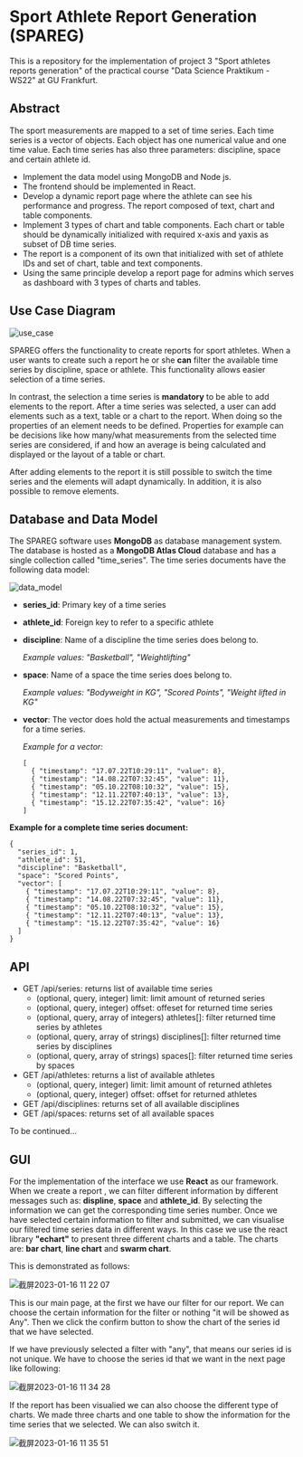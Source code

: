 # Sport Athlete Report Generation (SPAREG)

This is a repository for the implementation of project 3 "Sport athletes reports generation" of the practical course "Data Science Praktikum - WS22" at GU Frankfurt.

## Abstract

The sport measurements are mapped to a set of time series. Each time
series is a vector of objects. Each object has one numerical value and one
time value. Each time series has also three parameters: discipline, space
and certain athlete id.
* Implement the data model using MongoDB and Node js.
* The frontend should be implemented in React.
* Develop a dynamic report page where the athlete can see his performance and progress. The report composed of text, chart and table components.
* Implement 3 types of chart and table components. Each chart or table should be dynamically initialized with required x-axis and yaxis as subset of DB time series.
* The report is a component of its own that initialized with set of athlete IDs and set of chart, table and text components.
* Using the same principle develop a report page for admins which serves as dashboard with 3 types of charts and tables.

## Use Case Diagram

![use_case](https://user-images.githubusercontent.com/29735893/209785826-6e5e9bee-8122-472b-8731-b5afa6b9d611.png)

SPAREG offers the functionality to create reports for sport athletes. When a user wants to create such a report he or she **can** filter the available time series by discipline, space or athlete. This functionality allows easier selection of a time series.

In contrast, the selection a time series is **mandatory** to be able to add elements to the report. After a time series was selected, a user can add elements such as a text, table or a chart to the report. When doing so the properties of an element needs to be defined. Properties for example can be decisions like how many/what measurements from the selected time series are considered, if and how an average is being calculated and displayed or the layout of a table or chart.

After adding elements to the report it is still possible to switch the time series and the elements will adapt dynamically. In addition, it is also possible to remove elements.

## Database and Data Model

The SPAREG software uses **MongoDB** as database management system. The database is hosted as a **MongoDB Atlas Cloud** database and has a single collection called "time_series". The time series documents have the following data model:

![data_model](https://user-images.githubusercontent.com/29735893/209586203-30d42f0c-1b6a-4b80-a231-a830a2af4de0.png)

* **series_id**: Primary key of a time series
* **athlete_id**: Foreign key to refer to a specific athlete
* **discipline**: Name of a discipline the time series does belong to.  

    *Example values: "Basketball", "Weightlifting"*

* **space**: Name of a space the time series does belong to.  

    *Example values: "Bodyweight in KG", "Scored Points", "Weight lifted in KG"*

* **vector**: The vector does hold the actual measurements and timestamps for a time series.  

   *Example for a vector:*  
   ```
   [  
     { "timestamp": "17.07.22T10:29:11", "value": 8},  
     { "timestamp": "14.08.22T07:32:45", "value": 11},  
     { "timestamp": "05.10.22T08:10:32", "value": 15},  
     { "timestamp": "12.11.22T07:40:13", "value": 13},  
     { "timestamp": "15.12.22T07:35:42", "value": 16}  
   ]
   ```
  
**Example for a complete time series document:**

```
{
  "series_id": 1,
  "athlete_id": 51,
  "discipline": "Basketball",
  "space": "Scored Points",
  "vector": [  
    { "timestamp": "17.07.22T10:29:11", "value": 8},  
    { "timestamp": "14.08.22T07:32:45", "value": 11},  
    { "timestamp": "05.10.22T08:10:32", "value": 15},  
    { "timestamp": "12.11.22T07:40:13", "value": 13},  
    { "timestamp": "15.12.22T07:35:42", "value": 16}  
  ]
}
```

## API

* GET /api/series: returns list of available time series
    * (optional, query, integer) limit: limit amount of returned series
    * (optional, query, integer) offset: offeset for returned time series
    * (optional, query, array of integers) athletes[]: filter returned time series by athletes
    * (optional, query, array of strings) disciplines[]: filter returned time series by disciplines
    * (optional, query, array of strings) spaces[]: filter returned time series by spaces
* GET /api/athletes: returns a list of available athletes
    * (optional, query, integer) limit: limit amount of returned athletes
    * (optional, query, integer) offset: offset for returned athletes
* GET /api/disciplines: returns set of all available disciplines
* GET /api/spaces: returns set of all available spaces

To be continued...

## GUI

For the implementation of the interface we use **React** as our framework.
When we create a report , we can filter different information by different messages such as: **displine**, **space** and **athlete_id**. By selecting the information we can get the corresponding time series number.
Once we have selected certain information to filter and submitted, we can visualise our filtered time series data in different ways. In this case we use the react library **"echart"** to present three different charts and a table. The charts are: **bar chart**, **line chart** and **swarm chart**.

This is demonstrated as follows:

![截屏2023-01-16 11 22 07](https://user-images.githubusercontent.com/72921749/212655362-6cc15e6c-96ec-496b-ba42-83516d1c73e3.png)

This is our main page, at the first we have our filter for our report. We can choose the certain information for the filter or nothing "it will be showed as Any". Then we click the confirm button to show the chart of the series id that we have selected.

If we have previously selected a filter with "any", that means our series id is not unique. We have to choose the series id that we want in the next page like following:

![截屏2023-01-16 11 34 28](https://user-images.githubusercontent.com/72921749/212657913-c14e2dbd-6979-45e7-a3ee-bee6c26ba434.png)

If the report has been visualied we can also choose the different type of charts. We made three charts and one table to show the information for the time series that we selected. We can also switch it.

![截屏2023-01-16 11 35 51](https://user-images.githubusercontent.com/72921749/212658172-7dc22b4f-0fb5-4a59-8378-e3a5179d3440.png)

